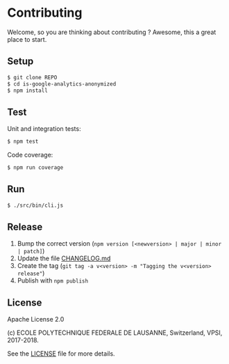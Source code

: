 Contributing
============

Welcome, so you are thinking about contributing ?
Awesome, this a great place to start.

Setup
-----

```bash
$ git clone REPO
$ cd is-google-analytics-anonymized
$ npm install
```

Test
----

Unit and integration tests:

```bash
$ npm test
```

Code coverage:

```bash
$ npm run coverage
```

Run
---

```bash
$ ./src/bin/cli.js
```

Release
-------

  1. Bump the correct version (``npm version [<newversion> | major | minor | patch]``)
  2. Update the file [CHANGELOG.md](CHANGELOG.md)
  3. Create the tag (``git tag -a v<version> -m "Tagging the v<version> release"``)
  4. Publish with ``npm publish``

License
-------

Apache License 2.0

(c) ECOLE POLYTECHNIQUE FEDERALE DE LAUSANNE, Switzerland, VPSI, 2017-2018.

See the [LICENSE](LICENSE) file for more details.
